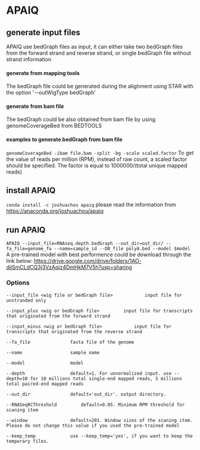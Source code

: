 # APAIQ

## generate input files

APAIQ use bedGraph files as input, it can either take two bedGraph files from the forward strand and reverse strand, or single bedGraph file without strand information

#### generate from mapping tools

The bedGraph file could be generated during the alighment using STAR with the option '--outWigType bedGraph'

#### generate from bam file

The bedGraph could be also obtained from bam file by using genomeCoverageBed from BEDTOOLS 

#### examples to generate bedGraph from bam file 

`genomeCoverageBed -ibam file.bam -split -bg -scale scaled.factor`
To get the value of reads per million (RPM), instead of raw count, a scaled factor should be specified.
The factor is equal to 1000000/(total unique mapped reads) 

## install APAIQ 

`conda install -c joshuachou apaiq` 
please read the information from https://anaconda.org/joshuachou/apaiq

## run APAIQ

`APAIQ --input_file=RNAseq.depth.bedGraph --out_dir=out_dir/ --fa_file=genome_fa --name=sample_id --DB_file polyA.bed --model $model`
A pre-trained model with best performence could be download through the link below:
https://drive.google.com/drive/folders/1AO-djjSmCLdCQ3j3VzAqiz4DmHkM7V5h?usp=sharing

### Options
	--input_file <wig file or bedGraph file>			input file for unstranded only

	--input_plus <wig or bedGraph file>			input file for transcripts that originated from the forward strand

	--input_minus <wig or bedGraph file>			input file for transcripts that originated from the reverse strand

	--fa_file				fasta file of the genome 

	--name					sample name

	--model					model

	--depth					default=1. For unnormalized input. use --depth=10 for 10 millions total single-end mapped reads, 5 millions total paired-end mapped reads

	--out_dir				default='out_dir'. output directory. 
	
	--RNASeqRCThreshold			default=0.05. Minimum RPM threshold for scaning item

	--window				default=201. Window sizes of the scaning item. Please do not change this value if you used the pre-trained model

	--keep_temp				use --keep_temp='yes', if you want to keep the temporary files.
	

